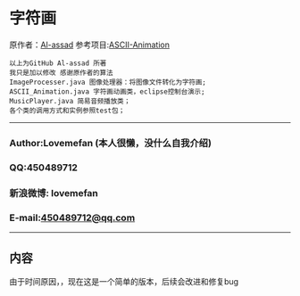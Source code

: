 # 字符画
原作者：[Al-assad](https://github.com/Al-assad)
参考项目:[ASCII-Animation](https://github.com/Al-assad/ASCII-Animation)
```
以上为GitHub Al-assad 所著
我只是加以修改 感谢原作者的算法
ImageProcesser.java 图像处理器：将图像文件转化为字符画;
ASCII_Animation.java 字符画动画类，eclipse控制台演示;
MusicPlayer.java 简易音频播放类；
各个类的调用方式和实例参照test包；
```
****
### Author:Lovemefan (本人很懒，没什么自我介绍)
### QQ:450489712
### 新浪微博: lovemefan
### E-mail:450489712@qq.com
****
## 内容
由于时间原因，，现在这是一个简单的版本，后续会改进和修复bug
